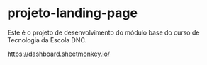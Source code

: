 # projeto-landing-page 
Este é o projeto de desenvolvimento do módulo base do curso de Tecnologia da Escola DNC.

https://dashboard.sheetmonkey.io/
